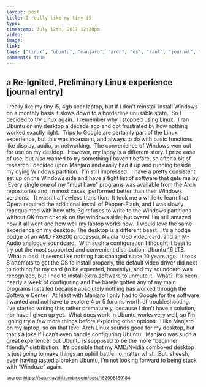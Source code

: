 ```yaml
---
layout: post
title: I really like my tiny i5 
type: 
timestamp: July 12th, 2017 12:38pm
video: 
image: 
link: 
tags: ["linux", "ubuntu", "manjaro", "arch", "os", "rant", "journal", "windows", "computers", "n00b", "Thoughts"]
comments: true
---
```

## a Re-Ignited, Preliminary Linux experience [journal entry] ##
I really like my tiny i5, 4gb acer laptop, but if I don’t reinstall install Windows on a monthly basis it slows down to a borderline unusable state.  So I decided to try Linux again.  I remember why I stopped using Linux.  I ran Ubuntu on my desktop a decade ago and got frustrated by how nothing worked exactly right.  Trips to Google are certainly part of the Linux experience, but this was incessant, and always to do with basic functions like display, audio, or networking.  The convenience of Windows won out for use on my desktop.  However, my lappy is a different story.
I prize ease of use, but also wanted to try something I haven’t before, so after a bit of research I decided upon Manjaro and easily had it up and running beside my dying Windows partition.  I’m still impressed.  I have a pretty consistent set up on the Windows side and have a tight list of software that gets me by.  Every single one of my “must have” programs was available from the Arch repositories and, in most cases, performed better than their Windows versions.   It wasn't a flawless transition.  It took me a while to learn that Opera required the additional install of Pepper-Flash, and I was slowly reacquainted with how ntfs-3g refuses to write to the Windows partitions without OK from chkdsk on the windows side, but overall I’m still amazed how it all went and how well my laptop works now.  I would love the same experience on my desktop.
The desktop is a different beast.  It’s a hodge podge of an AMD FX6200 processor, Nvidia 1060 video card, and an M-Audio analogue soundcard.  With such a configuration I thought it best to try out the most supported and convenient distribution: Ubuntu 16 LTS.  What a load.
It seems like nothing has changed since 10 years ago.  It took 8 attempts to get the OS to install properly, the default video driver did next to nothing for my card (to be expected, honestly), and my soundcard was recognized, but I had to install extra software to unmute it.  What?  It’s been nearly a week of configuring and I've barely gotten any of my main programs installed because absolutely nothing has worked through the Software Center.  At least with Manjaro I only had to Google for the software I wanted and not have to explore 4 or 5 forums worth of troubleshooting.
I’ve started writing this rather prematurely, because I don’t have a solution, nor have I given up yet.  What does work in Ubuntu works very well, so I’m  going try a few more things before exploring other options.  I like Manjaro on my laptop, so on that level Arch Linux sounds good for my desktop, but that’s a joke if I can’t even handle configuring Ubuntu.  Manjaro was such a great experience, but Ubuntu is supposed to be the more “beginner friendly” distribution.  It’s possible that my AMD/Nvidia combo-ed desktop is just going to make things an uphill battle no matter what.  But, sheesh, even having tasted a broken Ubuntu, I’m not looking forward to being stuck with “Windoze” again.
  
<small>source: https://saturdayxiii.tumblr.com/post/162908189184</small>